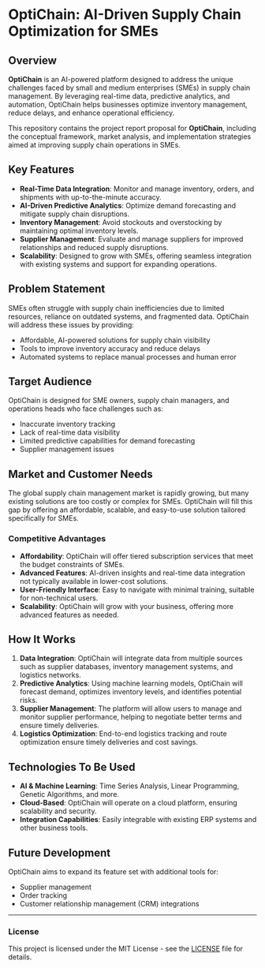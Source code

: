 # OptiChain: AI-Driven Supply Chain Optimization for SMEs

## Overview

**OptiChain** is an AI-powered platform designed to address the unique challenges faced by small and medium enterprises (SMEs) in supply chain management. By leveraging real-time data, predictive analytics, and automation, OptiChain helps businesses optimize inventory management, reduce delays, and enhance operational efficiency.

This repository contains the project report proposal for **OptiChain**, including the conceptual framework, market analysis, and implementation strategies aimed at improving supply chain operations in SMEs.

## Key Features

- **Real-Time Data Integration**: Monitor and manage inventory, orders, and shipments with up-to-the-minute accuracy.
- **AI-Driven Predictive Analytics**: Optimize demand forecasting and mitigate supply chain disruptions.
- **Inventory Management**: Avoid stockouts and overstocking by maintaining optimal inventory levels.
- **Supplier Management**: Evaluate and manage suppliers for improved relationships and reduced supply disruptions.
- **Scalability**: Designed to grow with SMEs, offering seamless integration with existing systems and support for expanding operations.

## Problem Statement

SMEs often struggle with supply chain inefficiencies due to limited resources, reliance on outdated systems, and fragmented data. OptiChain will address these issues by providing:

- Affordable, AI-powered solutions for supply chain visibility
- Tools to improve inventory accuracy and reduce delays
- Automated systems to replace manual processes and human error

## Target Audience

OptiChain is designed for SME owners, supply chain managers, and operations heads who face challenges such as:

- Inaccurate inventory tracking
- Lack of real-time data visibility
- Limited predictive capabilities for demand forecasting
- Supplier management issues

## Market and Customer Needs

The global supply chain management market is rapidly growing, but many existing solutions are too costly or complex for SMEs. OptiChain will fill this gap by offering an affordable, scalable, and easy-to-use solution tailored specifically for SMEs.

### Competitive Advantages
- **Affordability**: OptiChain will offer tiered subscription services that meet the budget constraints of SMEs.
- **Advanced Features**: AI-driven insights and real-time data integration not typically available in lower-cost solutions.
- **User-Friendly Interface**: Easy to navigate with minimal training, suitable for non-technical users.
- **Scalability**: OptiChain will grow with your business, offering more advanced features as needed.

## How It Works

1. **Data Integration**: OptiChain will integrate data from multiple sources such as supplier databases, inventory management systems, and logistics networks.
2. **Predictive Analytics**: Using machine learning models, OptiChain will forecast demand, optimizes inventory levels, and identifies potential risks.
3. **Supplier Management**: The platform will allow users to manage and monitor supplier performance, helping to negotiate better terms and ensure timely deliveries.
4. **Logistics Optimization**: End-to-end logistics tracking and route optimization ensure timely deliveries and cost savings.

## Technologies To Be Used

- **AI & Machine Learning**: Time Series Analysis, Linear Programming, Genetic Algorithms, and more.
- **Cloud-Based**: OptiChain will operate on a cloud platform, ensuring scalability and security.
- **Integration Capabilities**: Easily integrable with existing ERP systems and other business tools.

## Future Development

OptiChain aims to expand its feature set with additional tools for:
- Supplier management
- Order tracking
- Customer relationship management (CRM) integrations

---

### License

This project is licensed under the MIT License - see the [LICENSE](LICENSE) file for details.

